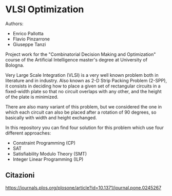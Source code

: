 # VLSI Optimization

Authors:

- Enrico Pallotta
- Flavio Pinzarrone
- Giuseppe Tanzi <br>

Project work for the "Combinatorial Decision Making and Optimization" course of the Artificial Intelligence master's
degree at University of Bologna.

Very Large Scale Integration (VLSI) is a very well known problem both in literature and in industry. Also known as 2-D
Strip Packing Problem (2-SPP),
it consists in deciding how to place a given set of rectangular circuits in a fixed-width plate so that no circuit
overlaps with any other, and the height of the plate is minimized.

There are also many variant of this problem, but we considered the one in which each circuit can also be placed after a
rotation of 90 degrees, so basically with width and height exchanged.

In this repository you can find four solution for this problem which use four different approaches:
- Constraint Programming (CP)
- SAT
- Satisfiability Modulo Theory (SMT)
- Integer Linear Programming (ILP)

## Citazioni

https://journals.plos.org/plosone/article?id=10.1371/journal.pone.0245267
